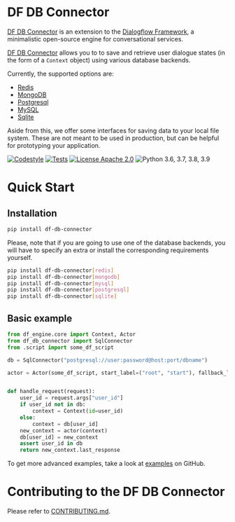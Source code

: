 
# DF DB Connector

[DF DB Connector](https://github.com/ruthenian8/df-db-connector) is an extension to the [Dialogflow Framework](https://github.com/deepmipt/dialog_flow_engine), a minimalistic open-source engine for conversational services.

[DF DB Connector](https://github.com/ruthenian8/df-db-connector) allows you to to save and retrieve user dialogue states (in the form of a `Context` object) using various database backends. 

Currently, the supported options are: 
* [Redis](https://redis.io/)
* [MongoDB](https://www.mongodb.com/)
* [Postgresql](https://www.postgresql.org/)
* [MySQL](https://www.mysql.com/)
* [Sqlite](https://www.sqlite.org/index.html)

Aside from this, we offer some interfaces for saving data to your local file system. These are not meant to be used in production, but can be helpful for prototyping your application.

<!-- [![Documentation Status](https://df-db-connector.readthedocs.io/en/stable/?badge=stable)](https://readthedocs.org/projects/df-db-connector/badge/?version=stable) -->
<!-- [![Coverage Status](https://coveralls.io/repos/github/ruthenian8/df-db-connector/badge.svg?branch=main)](https://coveralls.io/github/ruthenian8/df-db-connector?branch=main) -->
[![Codestyle](https://github.com/ruthenian8/df-db-connector/workflows/codestyle/badge.svg)](https://github.com/ruthenian8/df-db-connector)
[![Tests](https://github.com/ruthenian8/df-db-connector/workflows/test_coverage/badge.svg)](https://github.com/ruthenian8/df-db-connector)
[![License Apache 2.0](https://img.shields.io/badge/license-Apache%202.0-blue.svg)](https://github.com/ruthenian8/df-db-connector/blob/main/LICENSE)
![Python 3.6, 3.7, 3.8, 3.9](https://img.shields.io/badge/python-3.6%20%7C%203.7%20%7C%203.8%20%7C%203.9-green.svg)
<!-- [![PyPI](https://img.shields.io/pypi/v/df-db-connector)](https://pypi.org/project/df-db-connector/)
[![Downloads](https://pepy.tech/badge/df-db-connector)](https://pepy.tech/project/df-db-connector) -->

# Quick Start
## Installation
```bash
pip install df-db-connector
```

Please, note that if you are going to use one of the database backends, you will have to specify an extra or install the corresponding requirements yourself.
```bash
pip install df-db-connector[redis]
pip install df-db-connector[mongodb]
pip install df-db-connector[mysql]
pip install df-db-connector[postgresql]
pip install df-db-connector[sqlite]
```

## Basic example
```python
from df_engine.core import Context, Actor
from df_db_connector import SqlConnector
from .script import some_df_script

db = SqlConnector("postgresql://user:password@host:port/dbname")

actor = Actor(some_df_script, start_label=("root", "start"), fallback_label=("root", "fallback"))


def handle_request(request):
    user_id = request.args["user_id"]
    if user_id not in db:
        context = Context(id=user_id)
    else:
        context = db[user_id]
    new_context = actor(context)
    db[user_id] = new_context
    assert user_id in db
    return new_context.last_response

```

To get more advanced examples, take a look at [examples](https://github.com/ruthenian8/df-db-connector/tree/main/examples) on GitHub.

# Contributing to the DF DB Connector

Please refer to [CONTRIBUTING.md](https://github.com/ruthenian8/df-db-connector/blob/main/CONTRIBUTING.md).